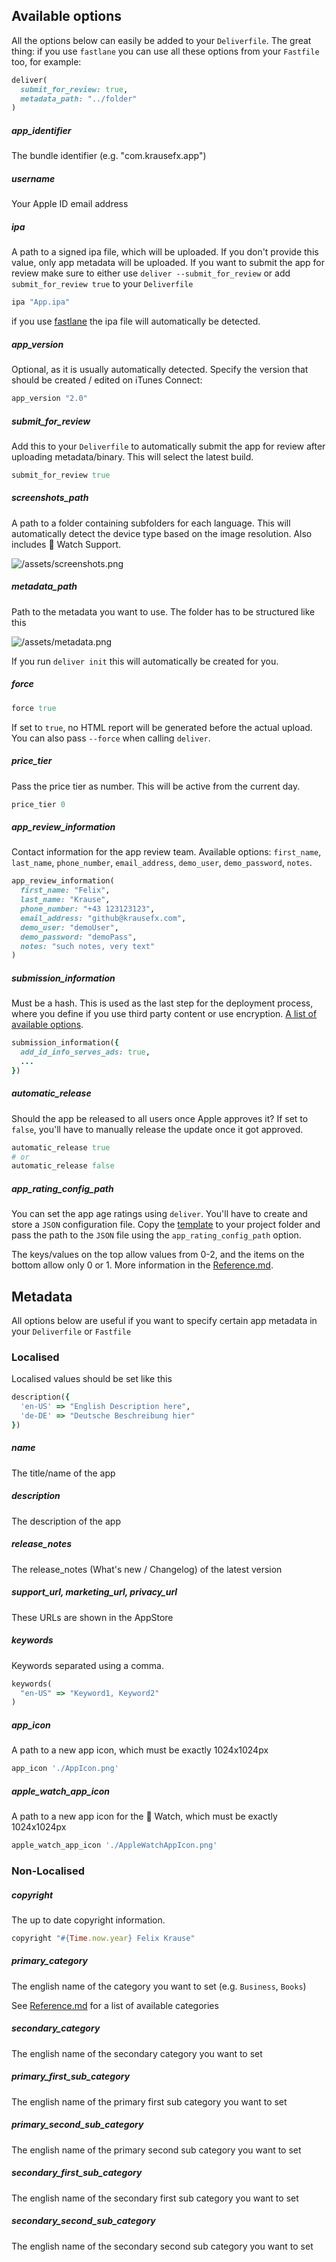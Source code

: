 ## Available options

All the options below can easily be added to your `Deliverfile`. The great thing: if you use `fastlane` you can use all these options from your `Fastfile` too, for example:

```ruby
deliver(
  submit_for_review: true,
  metadata_path: "../folder"
)
```

##### app_identifier
The bundle identifier (e.g. "com.krausefx.app")

##### username
Your Apple ID email address

##### ipa
A path to a signed ipa file, which will be uploaded. If you don't provide this value, only app metadata will be uploaded. If you want to submit the app for review make sure to either use `deliver --submit_for_review` or add `submit_for_review true` to your `Deliverfile`

```ruby
ipa "App.ipa"
```

if you use [fastlane](https://fastlane.tools) the ipa file will automatically be detected.

##### app_version

Optional, as it is usually automatically detected. Specify the version that should be created / edited on iTunes Connect:

```ruby
app_version "2.0"
```

##### submit_for_review

Add this to your `Deliverfile` to automatically submit the app for review after uploading metadata/binary. This will select the latest build.

```ruby
submit_for_review true
```

##### screenshots_path
A path to a folder containing subfolders for each language. This will automatically detect the device type based on the image resolution. Also includes  Watch Support.

![/assets/screenshots.png](/assets/screenshots.png)

##### metadata_path
Path to the metadata you want to use. The folder has to be structured like this

![/assets/metadata.png](/assets/metadata.png)

If you run `deliver init` this will automatically be created for you.

##### force

```ruby
force true
```
If set to `true`, no HTML report will be generated before the actual upload. You can also pass `--force` when calling `deliver`.


##### price_tier
Pass the price tier as number. This will be active from the current day.
```ruby
price_tier 0
```

##### app_review_information
Contact information for the app review team. Available options: `first_name`, `last_name`, `phone_number`, `email_address`, `demo_user`, `demo_password`, `notes`. 


```ruby
app_review_information(
  first_name: "Felix",
  last_name: "Krause",
  phone_number: "+43 123123123",
  email_address: "github@krausefx.com",
  demo_user: "demoUser",
  demo_password: "demoPass",
  notes: "such notes, very text"
)
```

##### submission_information 
Must be a hash. This is used as the last step for the deployment process, where you define if you use third party content or use encryption. [A list of available options](https://github.com/fastlane/spaceship/blob/master/lib/spaceship/tunes/app_submission.rb#L18-L69).

```ruby
submission_information({
  add_id_info_serves_ads: true,
  ...
})
```

##### automatic_release
Should the app be released to all users once Apple approves it? If set to `false`, you'll have to manually release the update once it got approved.

```ruby
automatic_release true
# or 
automatic_release false
```

##### app_rating_config_path
You can set the app age ratings using `deliver`. You'll have to create and store a `JSON` configuration file. Copy the [template](https://github.com/KrauseFx/deliver/blob/master/assets/example_rating_config.json) to your project folder and pass the path to the `JSON` file using the `app_rating_config_path` option. 

The keys/values on the top allow values from 0-2, and the items on the bottom allow only 0 or 1. More information in the [Reference.md](https://github.com/KrauseFx/deliver/blob/master/Reference.md).






## Metadata

All options below are useful if you want to specify certain app metadata in your `Deliverfile` or `Fastfile`

### Localised

Localised values should be set like this

```ruby
description({
  'en-US' => "English Description here",
  'de-DE' => "Deutsche Beschreibung hier"
})
```

##### name
The title/name of the app

##### description
The description of the app

##### release_notes
The release_notes (What's new / Changelog) of the latest version

##### support_url, marketing_url, privacy_url
These URLs are shown in the AppStore

##### keywords

Keywords separated using a comma.

```ruby
keywords(
  "en-US" => "Keyword1, Keyword2"
)
```

##### app_icon
A path to a new app icon, which must be exactly 1024x1024px
```ruby
app_icon './AppIcon.png'
```

##### apple_watch_app_icon
A path to a new app icon for the  Watch, which must be exactly 1024x1024px
```ruby
apple_watch_app_icon './AppleWatchAppIcon.png'
```

### Non-Localised

##### copyright
The up to date copyright information.
```ruby
copyright "#{Time.now.year} Felix Krause"
```

##### primary_category
The english name of the category you want to set (e.g. `Business`, `Books`)

See [Reference.md](https://github.com/KrauseFx/deliver/blob/master/Reference.md) for a list of available categories

##### secondary_category
The english name of the secondary category you want to set

##### primary_first_sub_category
The english name of the primary first sub category you want to set

##### primary_second_sub_category
The english name of the primary second sub category you want to set

##### secondary_first_sub_category
The english name of the secondary first sub category you want to set

##### secondary_second_sub_category
The english name of the secondary second sub category you want to set